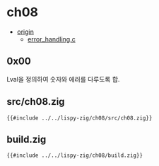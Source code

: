 # ch08

- [origin](https://www.buildyourownlisp.com/chapter8_error_handling)
  - [error_handling.c](https://github.com/orangeduck/BuildYourOwnLisp/blob/master/src/error_handling.c)

## 0x00

Lval을 정의하여 숫자와 에러를 다루도록 합.

## src/ch08.zig

``` zig
{{#include ../../lispy-zig/ch08/src/ch08.zig}}
```


## build.zig

``` zig
{{#include ../../lispy-zig/ch08/build.zig}}
```
